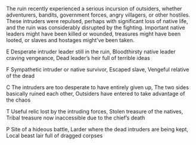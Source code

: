 The ruin recently experienced a serious incursion of outsiders, whether adventurers, bandits, government forces, angry villagers, or other hostiles. These intruders were repulsed, perhaps with significant loss of native life, and the ruin was considerably disrupted by the fighting. Important native leaders might have been killed or wounded, treasures might have been looted, or slaves and hostages might’ve been taken.

E Desperate intruder leader still in the ruin, Bloodthirsty native leader craving vengeance, Dead leader’s heir full of terrible ideas

F Sympathetic intruder or native survivor, Escaped slave, Vengeful relative of the dead

C The intruders are too desperate to have entirely given up, The two sides basically ruined each other, Outsiders have entered to take advantage of the chaos

T Useful relic lost by the intruding forces, Stolen treasure of the natives, Tribal treasure now inaccessible due to the chief’s death

P Site of a hideous battle, Larder where the dead intruders are being kept, Local beast lair full of dragged corpses